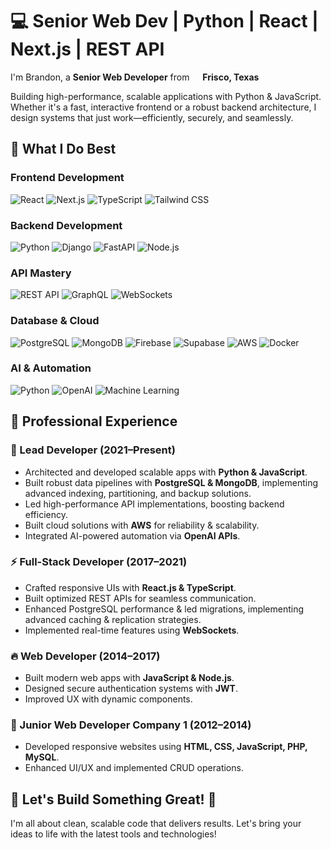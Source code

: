 # 💻 Senior Web Dev | Python | React | Next.js | REST API

I'm Brandon, a **Senior Web Developer** from <img src="https://flagsapi.com/US/flat/32.png" width="13"/> **Frisco, Texas**

Building high-performance, scalable applications with Python & JavaScript. Whether it's a fast, interactive frontend or a robust backend architecture, I design systems that just work—efficiently, securely, and seamlessly.

## 💎 What I Do Best

### Frontend Development
![React](https://img.shields.io/badge/React-61DAFB?style=for-the-badge&logo=react&logoColor=white)
![Next.js](https://img.shields.io/badge/Next.js-000000?style=for-the-badge&logo=nextdotjs&logoColor=white)
![TypeScript](https://img.shields.io/badge/TypeScript-3178C6?style=for-the-badge&logo=typescript&logoColor=white)
![Tailwind CSS](https://img.shields.io/badge/Tailwind_CSS-06B6D4?style=for-the-badge&logo=tailwindcss&logoColor=white)

### Backend Development
![Python](https://img.shields.io/badge/Python-3776AB?style=for-the-badge&logo=python&logoColor=white)
![Django](https://img.shields.io/badge/Django-092E20?style=for-the-badge&logo=django&logoColor=white)
![FastAPI](https://img.shields.io/badge/FastAPI-009688?style=for-the-badge&logo=fastapi&logoColor=white)
![Node.js](https://img.shields.io/badge/Node.js-339933?style=for-the-badge&logo=nodedotjs&logoColor=white)

### API Mastery
![REST API](https://img.shields.io/badge/REST-02569B?style=for-the-badge&logo=fastapi&logoColor=white)
![GraphQL](https://img.shields.io/badge/GraphQL-E10098?style=for-the-badge&logo=graphql&logoColor=white)
![WebSockets](https://img.shields.io/badge/WebSockets-3333FF?style=for-the-badge&logo=socket.io&logoColor=white)

### Database & Cloud
![PostgreSQL](https://img.shields.io/badge/PostgreSQL-4169E1?style=for-the-badge&logo=postgresql&logoColor=white)
![MongoDB](https://img.shields.io/badge/MongoDB-47A248?style=for-the-badge&logo=mongodb&logoColor=white)
![Firebase](https://img.shields.io/badge/Firebase-FFCA28?style=for-the-badge&logo=firebase&logoColor=black)
![Supabase](https://img.shields.io/badge/Supabase-3ECF8E?style=for-the-badge&logo=supabase&logoColor=white)
![AWS](https://img.shields.io/badge/AWS-232F3E?style=for-the-badge&logo=amazonaws&logoColor=white)
![Docker](https://img.shields.io/badge/Docker-2496ED?style=for-the-badge&logo=docker&logoColor=white)

### AI & Automation
![Python](https://img.shields.io/badge/Python-3776AB?style=for-the-badge&logo=python&logoColor=white)
![OpenAI](https://img.shields.io/badge/OpenAI-412991?style=for-the-badge&logo=openai&logoColor=white)
![Machine Learning](https://img.shields.io/badge/Machine%20Learning-FF6F00?style=for-the-badge&logo=python&logoColor=white)

## 💼 Professional Experience

### 🚀 Lead Developer (2021–Present)
- Architected and developed scalable apps with **Python & JavaScript**.
- Built robust data pipelines with **PostgreSQL & MongoDB**, implementing advanced indexing, partitioning, and backup solutions.
- Led high-performance API implementations, boosting backend efficiency.
- Built cloud solutions with **AWS** for reliability & scalability.
- Integrated AI-powered automation via **OpenAI APIs**.

### ⚡ Full-Stack Developer (2017–2021)
- Crafted responsive UIs with **React.js & TypeScript**.
- Built optimized REST APIs for seamless communication.
- Enhanced PostgreSQL performance & led migrations, implementing advanced caching & replication strategies.
- Implemented real-time features using **WebSockets**.

### 🔥 Web Developer (2014–2017)
- Built modern web apps with **JavaScript & Node.js**.
- Designed secure authentication systems with **JWT**.
- Improved UX with dynamic components.

### 📌 Junior Web Developer Company 1 (2012–2014)
- Developed responsive websites using **HTML, CSS, JavaScript, PHP, MySQL**.
- Enhanced UI/UX and implemented CRUD operations.

## 🚀 Let's Build Something Great! 🚀
I'm all about clean, scalable code that delivers results. Let's bring your ideas to life with the latest tools and technologies!

